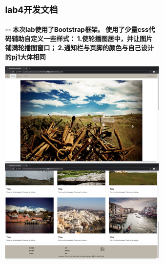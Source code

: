 # lab4开发文档
--
本次lab使用了Bootstrap框架。
使用了少量css代码辅助自定义一些样式：
1.使轮播图居中，并让图片铺满轮播图窗口；
2.通知栏与页脚的颜色与自己设计的pj1大体相同
--
![home1](images/home/home1.png)
![home2](images/home/home2.png)
